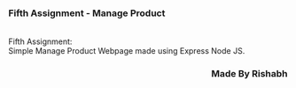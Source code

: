 ### Fifth Assignment - Manage Product
<br>
Fifth Assignment:<br>
Simple Manage Product Webpage made using Express Node JS.
<h3 align="right">Made By Rishabh</h3>
